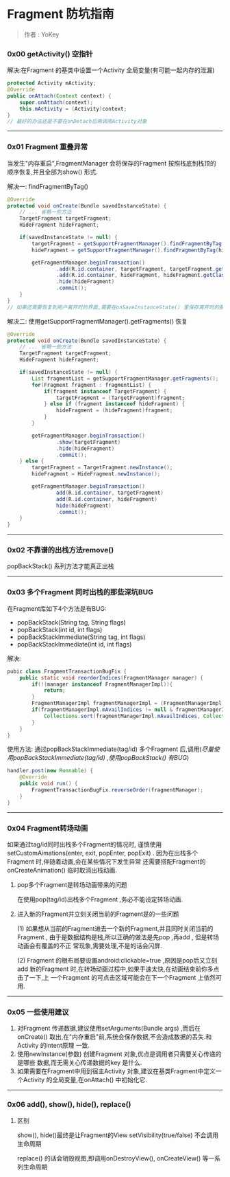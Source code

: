 # Fragment 防坑指南
>作者 : YoKey

### 0x00 getActivity() 空指针
解决:在Fragment 的基类中设置一个Activity 全局变量(有可能一起内存的泄漏)
```java
protected Activity mActivity;
@Override
public onAttach(Context context) {
    super.onAttach(context);
    this.mActivity = (Activity)context;
}
// 最好的办法还是不要在onDetach后再调用Activity对象
```
***
### 0x01 Fragment 重叠异常
当发生"内存重启",FragmentManager 会将保存的Fragment 按照栈底到栈顶的
顺序恢复,并且全部为show() 形式.

解决一: findFragmentByTag()
```java
@Override
protected void onCreate(Bundle savedInstanceState) {
    // ... 省略一些方法
    TargetFragment targetFragment;
    HideFragment hideFragment;

    if(savedInstanceState != null) {
        targetFragment = getSupportFragmentManager().findFragmentByTag(targetFragment.getClass().getName());
        hideFragment = getSupportFragmentManager().findFragmentByTag(hideFragment.getClass().getName());

        getFragmentManager.beginTransaction()
                .add(R.id.container, targetFragment, targetFragment.getClass().getName())
                .add(R.id.container, hideFragment, hideFragment.getClass().getName())
                .hide(hideFragment)
                .commit();
    }
}
// 如果还需要恢复到用户离开时的界面,需要在onSaveInstanceState() 里保存离开时的那个界面的tag 或下标,在恢复的时候取出.
```
解决二: 使用getSupportFragmentManager().getFragments() 恢复
```java
@Override
protected void onCreate(Bundle savedInstanceState) {
    // ... 省略一些方法
    TargetFragment targetFragment;
    HideFragment hideFragment;

    if(savedInstanceState != null) {
        List fragmentList = getSupportFragmentManager.getFragments();
        for(Fragment fragment : fragmentList) {
            if(fragment instanceof TargetFragment) {
                targetFragment = (TargetFragment)fragment;
            } else if (fragment instanceof hideFragment) {
                hideFragment = (hideFragment)fragment;
            }
        }

        getFragmentManager.beginTransaction()
                .show(targetFragment)
                .hide(hideFragment)
                .commit();
    } else {
        targetFragment = TargetFragment.newInstance();
        hideFragment = HideFragment.newInstance();

        getFragmentManager.beginTransaction()
                add(R.id.container, targetFragment)
                add(R.id.container, hideFragment)
                hide(hideFragment)
                .commit();
    }
}
```
***
### 0x02 不靠谱的出栈方法remove()
popBackStack() 系列方法才能真正出栈
***
### 0x03 多个Fragment 同时出栈的那些深坑BUG
在Fragment库如下4个方法是有BUG:
* popBackStack(String tag, String flags)
* popBackStack(int id, int flags)
* popBackStackImmediate(String tag, int flags)
* popBackStackImmediate(int id, int flags)

解决:
```java
pubic class FragmentTransactionBugFix {
    public static void reorderIndices(FragmentManager manager) {
        if(!(manager instanceof FragmentManagerImpl)){
            return;
        }
        FragmentManagerImpl fragmentManagerImpl = (FragmentManagerImpl)manager;
        if(fragmentManagerImpl.mAvailIndices != null & fragmentManagerImpl.mAvailIndices.size() > 1) {
            Collections.sort(fragmentManagerImpl.mAvailIndices, Collections.reverseOrder());
        }
    }
}
```
使用方法: 通过popBackStackImmediate(tag/id) 多个Fragment 后,调用(*尽量使用popBackStackImmediate(tag/id) ,使用popBackStack() 有BUG*)
```java
handler.post(new Runnable) {
    @Override
    public void run() {
        FragmentTransactionBugFix.reverseOrder(fragmentManager);
    }
}
```
***
### 0x04 Fragment转场动画
如果通过tag/id同时出栈多个Fragment的情况时,
谨慎使用setCustomAimations(enter, exit, popEnter, popExit) .
因为在出栈多个Fragment 时,伴随着动画,会在某些情况下发生异常
还需要搭配Fragment的onCreateAnimation() 临时取消出栈动画. <p>
1. pop多个Fragment是转场动画带来的问题 <p>
在使用pop(tag/id)出栈多个Fragment ,务必不能设定转场动画. <p>
2. 进入新的Fragment并立刻关闭当前的Fragment是的一些问题 <p>
(1) 如果想从当前的Fragment进去一个新的Fragment,并且同时关闭当前的Fragment ,
由于是数据结构是栈,所以正确的做法是先pop ,再add , 但是转场动画会有覆盖的不正
常现象,需要处理,不是的话会闪屏. <p>
(2) Fragment 的根布局要设置android:clickable=true ,原因是pop后又立刻add 
新的Fragment 时,在转场动画过程中,如果手速太快,在动画结束前你多点击了一下,上
一个Fragment 的可点击区域可能会在下一个Fragment 上依然可用.
***
### 0x05 一些使用建议
1. 对Fragment 传递数据,建议使用setArguments(Bundle args) ,而后在onCreate() 
取出,在"内存重启"前,系统会保存数据,不会造成数据的丢失.和Activity 的intent原理
一致.
2. 使用newInstance(参数) 创建Fragment 对象,优点是调用者只需要关心传递的是哪些
数据,而无需关心传递数据的key 是什么.
3. 如果需要在Fragment中用到宿主Activity 对象,建议在基类Fragment中定义一个Activity 
的全局变量,在onAttach() 中初始化它.
***
### 0x06 add(), show(), hide(), replace()
1. 区别 <p>
show(), hide()最终是让Fragment的View setVisibility(true/false) 不会调用生命周期 <p>
replace() 的话会销毁视图,即调用onDestroyView(), onCreateView() 等一系列生命周期 <p>
 